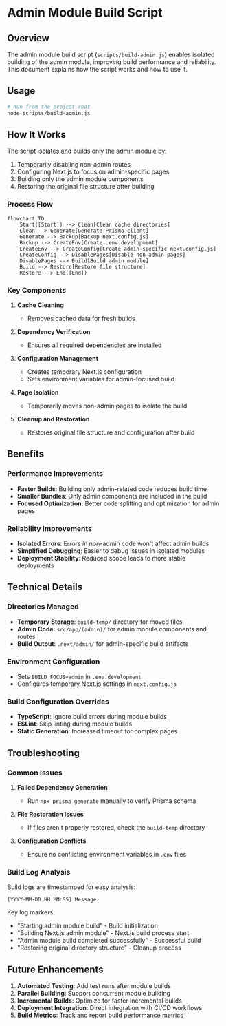 # Admin Module Build Script

## Overview

The admin module build script (`scripts/build-admin.js`) enables isolated building of the admin module, improving build performance and reliability. This document explains how the script works and how to use it.

## Usage

```bash
# Run from the project root
node scripts/build-admin.js
```

## How It Works

The script isolates and builds only the admin module by:

1. Temporarily disabling non-admin routes
2. Configuring Next.js to focus on admin-specific pages
3. Building only the admin module components
4. Restoring the original file structure after building

### Process Flow

```mermaid
flowchart TD
    Start([Start]) --> Clean[Clean cache directories]
    Clean --> Generate[Generate Prisma client]
    Generate --> Backup[Backup next.config.js]
    Backup --> CreateEnv[Create .env.development]
    CreateEnv --> CreateConfig[Create admin-specific next.config.js]
    CreateConfig --> DisablePages[Disable non-admin pages]
    DisablePages --> Build[Build admin module]
    Build --> Restore[Restore file structure]
    Restore --> End([End])
```

### Key Components

1. **Cache Cleaning**

   - Removes cached data for fresh builds

2. **Dependency Verification**

   - Ensures all required dependencies are installed

3. **Configuration Management**

   - Creates temporary Next.js configuration
   - Sets environment variables for admin-focused build

4. **Page Isolation**

   - Temporarily moves non-admin pages to isolate the build

5. **Cleanup and Restoration**
   - Restores original file structure and configuration after build

## Benefits

### Performance Improvements

- **Faster Builds**: Building only admin-related code reduces build time
- **Smaller Bundles**: Only admin components are included in the build
- **Focused Optimization**: Better code splitting and optimization for admin pages

### Reliability Improvements

- **Isolated Errors**: Errors in non-admin code won't affect admin builds
- **Simplified Debugging**: Easier to debug issues in isolated modules
- **Deployment Stability**: Reduced scope leads to more stable deployments

## Technical Details

### Directories Managed

- **Temporary Storage**: `build-temp/` directory for moved files
- **Admin Code**: `src/app/(admin)/` for admin module components and routes
- **Build Output**: `.next/admin/` for admin-specific build artifacts

### Environment Configuration

- Sets `BUILD_FOCUS=admin` in `.env.development`
- Configures temporary Next.js settings in `next.config.js`

### Build Configuration Overrides

- **TypeScript**: Ignore build errors during module builds
- **ESLint**: Skip linting during module builds
- **Static Generation**: Increased timeout for complex pages

## Troubleshooting

### Common Issues

1. **Failed Dependency Generation**

   - Run `npx prisma generate` manually to verify Prisma schema

2. **File Restoration Issues**

   - If files aren't properly restored, check the `build-temp` directory

3. **Configuration Conflicts**
   - Ensure no conflicting environment variables in `.env` files

### Build Log Analysis

Build logs are timestamped for easy analysis:

```
[YYYY-MM-DD HH:MM:SS] Message
```

Key log markers:

- "Starting admin module build" - Build initialization
- "Building Next.js admin module" - Next.js build process start
- "Admin module build completed successfully" - Successful build
- "Restoring original directory structure" - Cleanup process

## Future Enhancements

1. **Automated Testing**: Add test runs after module builds
2. **Parallel Building**: Support concurrent module building
3. **Incremental Builds**: Optimize for faster incremental builds
4. **Deployment Integration**: Direct integration with CI/CD workflows
5. **Build Metrics**: Track and report build performance metrics
